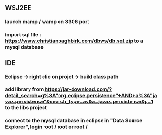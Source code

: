 ## WSJ2EE

### launch mamp / wamp on 3306 port
### import sql file : https://www.christianpaghbirk.com/dbws/db.sql.zip to a mysql database

## IDE
### Eclipse -> right clic on projet -> build class path
### add library from https://jar-download.com/?detail_search=g%3A"org.eclipse.persistence"+AND+a%3A"javax.persistence"&search_type=av&a=javax.persistence&p=1 to the libs project
### connect to the mysql database in eclipse in "Data Source Explorer", login root / root or root / 
